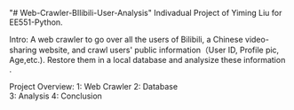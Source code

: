 "# Web-Crawler-BIlibili-User-Analysis" 
Indivadual Project of Yiming Liu for EE551-Python.

Intro:
A web crawler to go over all the users of Bilibili, a Chinese video-sharing website, and crawl users' public information（User ID, Profile pic, Age,etc.). Restore them in a local database and analysize these information .

Project Overview:
 1: Web Crawler
 2: Database 	
 3: Analysis
 4: Conclusion  
